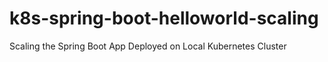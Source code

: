 # k8s-spring-boot-helloworld-scaling
Scaling the Spring Boot App Deployed on Local Kubernetes Cluster
